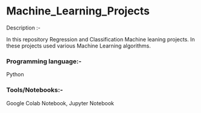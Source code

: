 # Machine_Learning_Projects

Description :-  

In this repository Regression and Classification Machine leaning projects. In these projects used various Machine Learning algorithms.


### Programming language:-  

Python

### Tools/Notebooks:-

Google Colab Notebook, Jupyter Notebook

